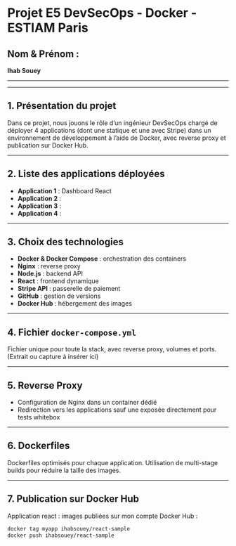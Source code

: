 # Projet E5 DevSecOps - Docker - ESTIAM Paris

## Nom & Prénom :

**Ihab Souey**

---

---

## 1. Présentation du projet

Dans ce projet, nous jouons le rôle d’un ingénieur DevSecOps chargé de déployer 4 applications (dont une statique et une avec Stripe) dans un environnement de développement à l’aide de Docker, avec reverse proxy et publication sur Docker Hub.

---

## 2. Liste des applications déployées

- **Application 1** : Dashboard React
- **Application 2** :
- **Application 3** :
- **Application 4** :

---

## 3. Choix des technologies

- **Docker & Docker Compose** : orchestration des containers
- **Nginx** : reverse proxy
- **Node.js** : backend API
- **React** : frontend dynamique
- **Stripe API** : passerelle de paiement
- **GitHub** : gestion de versions
- **Docker Hub** : hébergement des images

---

## 4. Fichier `docker-compose.yml`

Fichier unique pour toute la stack, avec reverse proxy, volumes et ports. (Extrait ou capture à insérer ici)

---

## 5. Reverse Proxy

- Configuration de Nginx dans un container dédié
- Redirection vers les applications sauf une exposée directement pour tests whitebox

---

## 6. Dockerfiles

Dockerfiles optimisés pour chaque application. Utilisation de multi-stage builds pour réduire la taille des images.

---

## 7. Publication sur Docker Hub

Application react : images publiées sur mon compte Docker Hub :

```bash
docker tag myapp ihabsouey/react-sample
docker push ihabsouey/react-sample
```
